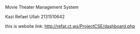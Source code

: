 Movie Theater Management System     

Kazi Refaet Ullah 2131510642 


this is website link: http://refat.ct.ws/ProjectCSE/dashboard.php
